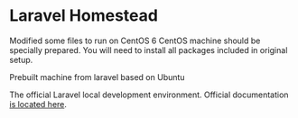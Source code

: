 # Laravel Homestead

Modified some files to run on CentOS 6
CentOS machine should be specially prepared. You will need to install all packages included in original setup.

Prebuilt machine from laravel based on Ubuntu

The official Laravel local development environment.
Official documentation [is located here](http://laravel.com/docs/5.1/homestead).
